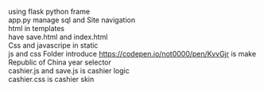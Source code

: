 using flask python frame 
<br/>
app.py manage sql and Site navigation 
<br/>
html in templates 
<br/>
have save.html and index.html
<br/>
Css and javascripe in static
<br/>
js and css Folder  introduce https://codepen.io/not0000/pen/KvvGjr is make Republic of China year selector 
<br/>
cashier.js and save.js is cashier logic
<br/>
cashier.css is cashier skin

